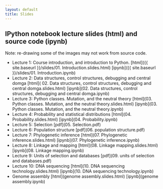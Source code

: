 ```yaml
---
layout: default
title: Slides
---
```


## IPython notebook lecture slides (html) and source code (ipynb)

Note: re-drawing some of the images may not work from source code.

- Lecture 1: Course introduction, and introduction to Python. [html]({{ site.baseurl }}/slides/01. Introduction.slides.html) [ipynb]({{ site.baseurl }}/slides/01. Introduction.ipynb)
- Lecture 2: Data structures, control structures, debugging and central domga [html]( 02. Data structures, control structures, debugging and central domga.slides.html) [ipynb](02. Data structures, control structures, debugging and central domga.ipynb)
- Lecture 3: Python classes. Mutation, and the neutral theory [html](03. Python classes. Mutation, and the neutral theory.slides.html) [ipynb](03. Python classes. Mutation, and the neutral theory.ipynb)
- Lecture 4: Probability and statistical distributions [html](04. Probability.slides.html) [ipynb](04. Probability.ipynb)
- Lecture 5: Selection [pdf](05. Selection.pdf)
- Lecture 6: Population structure [pdf](06. population structure.pdf)
- Lecture 7: Phylogenetic inference [html](07. Phylogenetic inference.slides.html) [ipynb](07. Phylogenetic inference.ipynb)
- Lecture 8: Linkage and mapping [html](08. Linkage mapping.slides.html) [ipynb](08. Linkage mapping.ipynb)
- Lecture 9: Units of selection and databases [pdf](09. units of selection and databases.pdf)
- Lecture 10: DNA sequencing [html](10. DNA sequencing technology.slides.html) [ipynb](10. DNA sequencing technology.ipynb)
- Genome assembly [html](genome assembly.slides.html) [ipynb](genome assembly.ipynb)